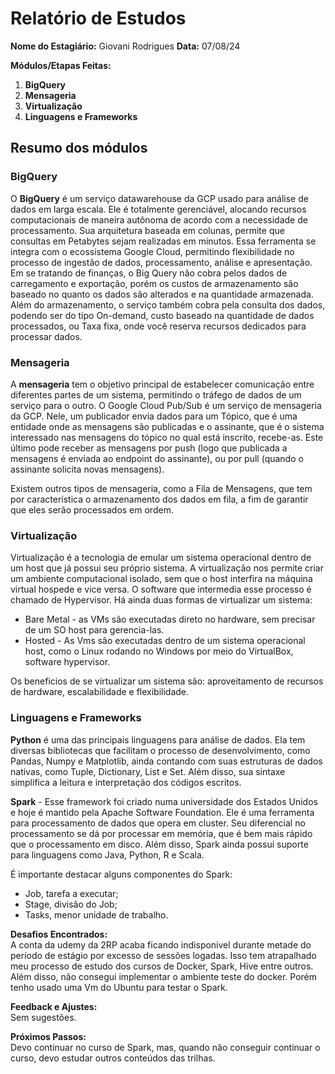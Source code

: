 # Relatório de Estudos

**Nome do Estagiário:** Giovani Rodrigues 
**Data:** 07/08/24

**Módulos/Etapas Feitas:**  
1. **BigQuery**
2. **Mensageria**
3. **Virtualização**
4. **Linguagens e Frameworks**

## Resumo dos módulos 

### BigQuery
O **BigQuery** é um serviço datawarehouse da GCP usado para análise de dados em larga escala. Ele é totalmente gerenciável, alocando recursos computacionais de maneira autônoma de acordo com a necessidade de processamento. Sua arquitetura baseada em colunas, permite que consultas em Petabytes sejam realizadas em minutos. Essa ferramenta se integra com o ecossistema Google Cloud, permitindo flexibilidade no processo de ingestão de dados, processamento, análise e apresentação. Em se tratando de finanças, o Big Query não cobra pelos dados de carregamento e exportação, porém os custos de armazenamento são baseado no quanto os dados são alterados e na quantidade armazenada. Além do armazenamento, o serviço também cobra pela consulta dos dados, podendo ser do tipo On-demand, custo baseado na quantidade de dados processados, ou Taxa fixa, onde você reserva recursos dedicados para processar dados.

### Mensageria
A **mensageria** tem o objetivo principal de estabelecer comunicação entre diferentes partes de um sistema, permitindo o tráfego de dados de um serviço para o outro.  O Google Cloud Pub/Sub é um serviço de mensageria da GCP. Nele, um publicador envia dados para um Tópico, que é uma entidade onde as mensagens são  publicadas e o assinante, que é o sistema interessado nas mensagens do tópico no qual está inscrito, recebe-as. Este último pode receber as mensagens por push (logo que publicada a mensagens é enviada ao endpoint do assinante), ou por pull (quando o assinante solicita novas mensagens).

Existem outros tipos de mensageria, como a Fila de Mensagens, que tem por característica o armazenamento dos dados em fila, a fim de garantir que eles serão processados em ordem.

### Virtualização
Virtualização é a tecnologia de emular um sistema operacional dentro de um host que já possui seu próprio sistema. A virtualização nos permite criar um ambiente computacional isolado, sem que o host interfira na máquina virtual hospede e vice versa. O software que intermedia esse processo é chamado de Hypervisor. 
Há ainda duas formas de virtualizar um sistema: 
- Bare Metal - as VMs são executadas direto no hardware, sem precisar de um SO host para gerencia-las.
- Hosted - As Vms são executadas dentro de um sistema operacional host, como o Linux rodando no Windows por meio do VirtualBox, software hypervisor.

Os beneficios de se virtualizar um sistema são: aproveitamento de recursos de hardware, escalabilidade e flexibilidade.

### Linguagens e Frameworks

**Python** é uma das principais linguagens para análise de dados. Ela tem diversas bibliotecas que facilitam  o processo de desenvolvimento, como Pandas, Numpy e Matplotlib, ainda contando com suas estruturas de dados nativas, como Tuple, Dictionary, List e Set. Além disso, sua sintaxe simplifica a leitura e interpretação dos códigos escritos.

**Spark** - Esse framework foi criado numa universidade dos Estados Unidos e hoje é mantido pela Apache Software Foundation. Ele é uma ferramenta para processamento de dados que opera em cluster. Seu diferencial no processamento se dá por processar em memória, que é bem mais rápido que o processamento em disco. 
Além disso, Spark ainda possui suporte para linguagens como Java, Python, R e Scala. 

É importante destacar alguns componentes do Spark:
- Job, tarefa a executar;
- Stage, divisão do Job;
- Tasks, menor unidade de trabalho.


**Desafios Encontrados:**  
A conta da udemy da 2RP acaba ficando indisponivel durante metade do período de estágio por excesso de sessões logadas. Isso tem atrapalhado meu processo de estudo dos cursos de Docker, Spark, Hive entre outros.
Além disso, não consegui implementar o ambiente teste do docker. Porém tenho usado uma Vm do Ubuntu para testar o Spark.

**Feedback e Ajustes:**  
Sem sugestões.

**Próximos Passos:**  
Devo continuar no curso de Spark, mas, quando não conseguir continuar o curso, devo estudar outros conteúdos das trilhas.
